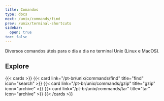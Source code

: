 ```yaml
---
title: Comandos
type: docs
next: /unix/commands/find
prev: /unix/terminal-shortcuts
sidebar:
  open: true
toc: false
---
```


Diversos comandos úteis para o dia a dia no terminal Unix (Linux e MacOS).

## Explore

{{< cards >}}
{{< card link="/pt-br/unix/commands/find" title="find" icon="search" >}}
{{< card link="/pt-br/unix/commands/gzip" title="gzip" icon="archive" >}}
{{< card link="/pt-br/unix/commands/tar" title="tar" icon="archive" >}}
{{< /cards >}}
